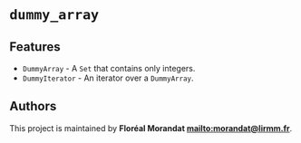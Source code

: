 # `dummy_array`

## Features

* `DummyArray` - A `Set` that contains only integers.
* `DummyIterator` - An iterator over a `DummyArray`.

## Authors

This project is maintained by **Floréal Morandat <mailto:morandat@lirmm.fr>**.
